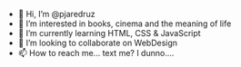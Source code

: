 - 👋 Hi, I’m @pjaredruz
- 👀 I’m interested in books, cinema and the meaning of life
- 🌱 I’m currently learning HTML, CSS & JavaScript
- 💞️ I’m looking to collaborate on WebDesign
- 📫 How to reach me... text me? I dunno.... 

<!---
pjaredruz/pjaredruz is a ✨ special ✨ repository because its `README.md` (this file) appears on your GitHub profile.
You can click the Preview link to take a look at your changes.
--->
